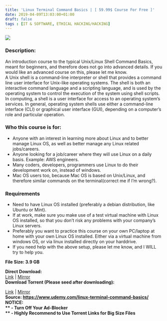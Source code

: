 ```yaml
---
title: 'Linux Terminal Command Basics | [ 59.99$ Course For Free ]'
date: 2019-04-09T13:03:00+01:00
draft: false
tags : [IT & SOFTWARE, ETHICAL HACKING/HACKING]
---
```


[![](https://4.bp.blogspot.com/-R35dl_Tv1Eo/XKyJQDHsR8I/AAAAAAAABfU/GL8ML4266x8oxHp1Yzif36TZTLnBOvtFgCLcBGAs/s640/Linux-Terminal-Command-Basics.jpg)](https://4.bp.blogspot.com/-R35dl_Tv1Eo/XKyJQDHsR8I/AAAAAAAABfU/GL8ML4266x8oxHp1Yzif36TZTLnBOvtFgCLcBGAs/s1600/Linux-Terminal-Command-Basics.jpg)

  

### Description:

An introduction course to the typical Unix/Linux Shell Command Basics, meant for beginners, and therefore does not go into advanced details. If you would like an advanced course on this, please let me know.  
A Unix shell is a command-line interpreter or shell that provides a command line user interface for Unix-like operating systems. The shell is both an interactive command language and a scripting language, and is used by the operating system to control the execution of the system using shell scripts.  
In computing, a shell is a user interface for access to an operating system’s services. In general, operating system shells use either a command-line interface (CLI) or graphical user interface (GUI), depending on a computer’s role and particular operation.  

### Who this course is for:

*   Anyone with an interest in learning more about Linux and to better manage Linux OS, as well as better manage any Linux related jobs/careers.
*   Anyone looking for a job/career where they will use Linux on a daily basis. Example: AWS engineers.
*   Many coders, developers, programmers use Linux to do their development work on, instead of windows.
*   Mac OS users too, because Mac OS is based on Unix/Linux, and therefore similar commands on the terminal(correct me if I’m wrong?).

### Requirements

*   Need to have Linux OS installed (preferably a debian distribution, like Ubuntu or Mint).
*   If at work, make sure you make use of a test virtual machine with Linux OS installed, so that you don’t risk any problems with your company’s Linux servers.
*   Preferably you want to practice this course on your own PC/laptop at home with your own Linux OS installed. Either via a virtual machine from windows OS, or via linux installed directly on your harddrive.
*   If you need help with the above setup, please let me know, and I WILL try to help you.

**File Size: 3.9 GB**  

**Direct Download:**  
[Link](http://crowdurl.com/LinuxTerminalink1) | [Mirror](http://crowdurl.com/LinuxTerminalink2)  
**Download Torrent (Please seed after downloading):**  

[Link](http://crowdurl.com/LinuxTerminatorrent1) | [Mirror](http://crowdurl.com/LinuxTerminatorrent2)  
**Source: **https://www.udemy.com/linux-terminal-command-basics/  
**NOTICE:**  
** - Turn Off Your Ad-Blocker**  
** - Highly Recommend to Use Torrent Links for Big Size Files**